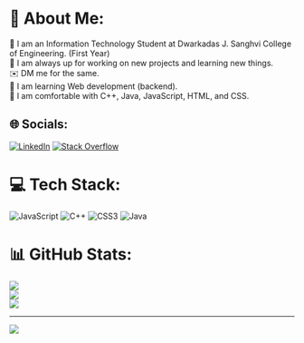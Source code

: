 # 💫 About Me:
 🔭 I am an Information Technology Student at Dwarkadas J. Sanghvi College of Engineering. (First Year)<br>🤝  I am always up for working on new projects and learning new things.<br>✉️  DM me for the same. <br>🌱  I am learning Web development (backend). <br>🤹  I am comfortable with C++, Java, JavaScript, HTML, and CSS. 


## 🌐 Socials:
[![LinkedIn](https://img.shields.io/badge/LinkedIn-%230077B5.svg?logo=linkedin&logoColor=white)](https://linkedin.com/in/linkedin.com/in/rushabh-ramani-2bb385275) [![Stack Overflow](https://img.shields.io/badge/-Stackoverflow-FE7A16?logo=stack-overflow&logoColor=white)](https://stackoverflow.com/users/22058813) 

# 💻 Tech Stack:
![JavaScript](https://img.shields.io/badge/javascript-%23323330.svg?style=for-the-badge&logo=javascript&logoColor=%23F7DF1E) ![C++](https://img.shields.io/badge/c++-%2300599C.svg?style=for-the-badge&logo=c%2B%2B&logoColor=white) ![CSS3](https://img.shields.io/badge/css3-%231572B6.svg?style=for-the-badge&logo=css3&logoColor=white) ![Java](https://img.shields.io/badge/java-%23ED8B00.svg?style=for-the-badge&logo=java&logoColor=white)
# 📊 GitHub Stats:
![](https://github-readme-stats.vercel.app/api?username=RushabhRamani123&theme=swift&hide_border=false&include_all_commits=false&count_private=false)<br/>
![](https://github-readme-streak-stats.herokuapp.com/?user=RushabhRamani123&theme=swift&hide_border=false)<br/>
![](https://github-readme-stats.vercel.app/api/top-langs/?username=RushabhRamani123&theme=swift&hide_border=false&include_all_commits=false&count_private=false&layout=compact)

---
[![](https://visitcount.itsvg.in/api?id=RushabhRamani123&icon=0&color=0)](https://visitcount.itsvg.in)

<!-- Proudly created with GPRM ( https://gprm.itsvg.in ) -->
